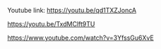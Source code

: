 Youtube link: https://youtu.be/qd1TXZJoncA

https://youtu.be/TxdMClft9TU

https://www.youtube.com/watch?v=3YfssGu6XvE
